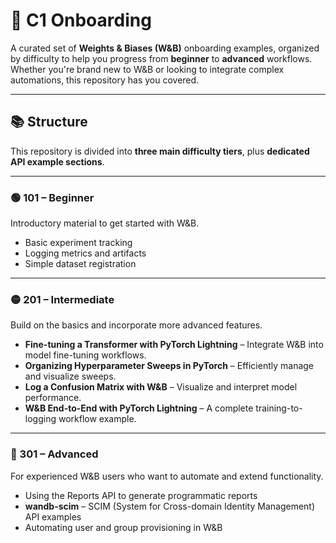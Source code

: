 # 🧭 C1 Onboarding

A curated set of **Weights & Biases (W&B)** onboarding examples, organized by difficulty to help you progress from **beginner** to **advanced** workflows.  
Whether you're brand new to W&B or looking to integrate complex automations, this repository has you covered.

---

## 📚 Structure

This repository is divided into **three main difficulty tiers**, plus **dedicated API example sections**.

---

### 🟢 101 – Beginner
Introductory material to get started with W&B.

- Basic experiment tracking  
- Logging metrics and artifacts  
- Simple dataset registration  

---

### 🟡 201 – Intermediate
Build on the basics and incorporate more advanced features.

- **Fine-tuning a Transformer with PyTorch Lightning** – Integrate W&B into model fine-tuning workflows.  
- **Organizing Hyperparameter Sweeps in PyTorch** – Efficiently manage and visualize sweeps.  
- **Log a Confusion Matrix with W&B** – Visualize and interpret model performance.  
- **W&B End-to-End with PyTorch Lightning** – A complete training-to-logging workflow example.  

---

### 🔴 301 – Advanced
For experienced W&B users who want to automate and extend functionality.

- Using the Reports API to generate programmatic reports  
- **wandb-scim** – SCIM (System for Cross-domain Identity Management) API examples  
- Automating user and group provisioning in W&B  
